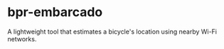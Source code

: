# bpr-embarcado
A lightweight tool that estimates a bicycle's location using nearby Wi-Fi networks.
